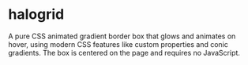 # halogrid
A pure CSS animated gradient border box that glows and animates on hover, using modern CSS features like custom properties and conic gradients. The box is centered on the page and requires no JavaScript.
